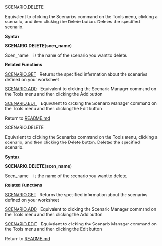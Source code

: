 SCENARIO.DELETE

Equivalent to clicking the Scenarios command on the Tools menu, clicking
a scenario, and then clicking the Delete button. Deletes the specified
scenario.

**Syntax**

**SCENARIO.DELETE**(**scen\_name**)

Scen\_name    is the name of the scenario you want to delete.

**Related Functions**

[SCENARIO.GET](SCENARIO.GET.md)   Returns the specified information about the scenarios
defined on your worksheet

[SCENARIO.ADD](SCENARIO.ADD.md)   Equivalent to clicking the Scenario Manager command on
the Tools menu and then clicking the Add button

[SCENARIO.EDIT](SCENARIO.EDIT.md)   Equivalent to clicking the Scenario Manager command on
the Tools menu and then clicking the Edit button



Return to [README.md](README.md)

SCENARIO.DELETE

Equivalent to clicking the Scenarios command on the Tools menu, clicking
a scenario, and then clicking the Delete button. Deletes the specified
scenario.

**Syntax**

**SCENARIO.DELETE**(**scen\_name**)

Scen\_name    is the name of the scenario you want to delete.

**Related Functions**

[SCENARIO.GET](SCENARIO.GET.md)   Returns the specified information about the scenarios
defined on your worksheet

[SCENARIO.ADD](SCENARIO.ADD.md)   Equivalent to clicking the Scenario Manager command on
the Tools menu and then clicking the Add button

[SCENARIO.EDIT](SCENARIO.EDIT.md)   Equivalent to clicking the Scenario Manager command on
the Tools menu and then clicking the Edit button



Return to [README.md](README.md)

